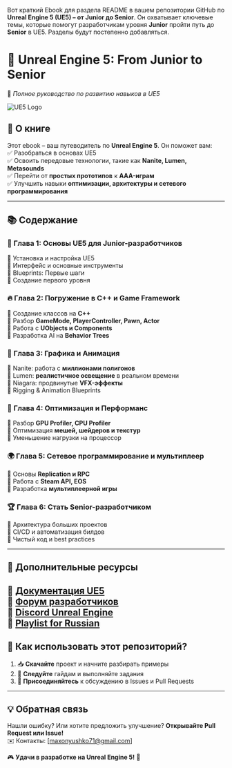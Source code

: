 Вот краткий Ebook для раздела README в вашем репозитории GitHub по **Unreal Engine 5 (UE5) – от Junior до Senior**. Он охватывает ключевые темы, которые помогут разработчикам уровня **Junior** пройти путь до **Senior** в UE5.
Разделы будут постепенно добавляться.

# 🚀 **Unreal Engine 5: From Junior to Senior**  
📖 *Полное руководство по развитию навыков в UE5*

![UE5 Logo](https://upload.wikimedia.org/wikipedia/commons/3/36/Unreal_Engine_Logo.svg)

## 📌 **О книге**  
Этот ebook – ваш путеводитель по **Unreal Engine 5**. Он поможет вам:  
✅ Разобраться в основах UE5  
✅ Освоить передовые технологии, такие как **Nanite, Lumen, Metasounds**  
✅ Перейти от **простых прототипов** к **AAA-играм**  
✅ Улучшить навыки **оптимизации, архитектуры и сетевого программирования**  

---

## 📚 **Содержание**  
### 🎯 **Глава 1: Основы UE5 для Junior-разработчиков**  
🔹 Установка и настройка UE5  
🔹 Интерфейс и основные инструменты  
🔹 Blueprints: Первые шаги  
🔹 Создание первого уровня  

### 🔥 **Глава 2: Погружение в C++ и Game Framework**  
🔹 Создание классов на **C++**  
🔹 Разбор **GameMode, PlayerController, Pawn, Actor**  
🔹 Работа с **UObjects и Components**  
🔹 Разработка AI на **Behavior Trees**  

### 🎨 **Глава 3: Графика и Анимация**  
🔹 Nanite: работа с **миллионами полигонов**  
🔹 Lumen: **реалистичное освещение** в реальном времени  
🔹 Niagara: продвинутые **VFX-эффекты**  
🔹 Rigging & Animation Blueprints  

### 🚀 **Глава 4: Оптимизация и Перформанс**  
🔹 Разбор **GPU Profiler, CPU Profiler**  
🔹 Оптимизация **мешей, шейдеров и текстур**  
🔹 Уменьшение нагрузки на процессор  

### 🌍 **Глава 5: Сетевое программирование и мультиплеер**  
🔹 Основы **Replication и RPC**  
🔹 Работа с **Steam API, EOS**  
🔹 Разработка **мультиплеерной игры**  

### 🏆 **Глава 6: Стать Senior-разработчиком**  
🔹 Архитектура больших проектов  
🔹 CI/CD и автоматизация билдов  
🔹 Чистый код и best practices  

---

## 📂 **Дополнительные ресурсы**  
📌 [Документация UE5](https://docs.unrealengine.com/)  
📌 [Форум разработчиков](https://forums.unrealengine.com/)  
📌 [Discord Unreal Engine](https://discord.gg/unrealengine)  
📌 [Playlist for Russian]([https://discord.gg/unrealengine](https://www.youtube.com/playlist?list=PLJmt27moz_Uw12pMy3aANY7JLMfF4OIhn)) 
---

## 🎯 **Как использовать этот репозиторий?**  
1. 📥 **Скачайте** проект и начните разбирать примеры  
2. 🚀 **Следуйте** гайдам и выполняйте задания  
3. 📢 **Присоединяйтесь** к обсуждению в Issues и Pull Requests  

---

## 💡 **Обратная связь**  
Нашли ошибку? Или хотите предложить улучшение? **Открывайте Pull Request или Issue!**  
✉️ Контакты: [maxonyushko71@gmail.com]  

🎮 **Удачи в разработке на Unreal Engine 5!** 🚀  
